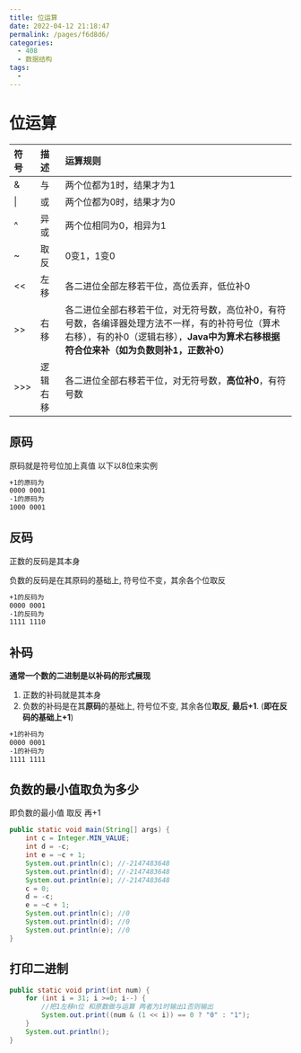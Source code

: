 ```yaml
---
title: 位运算
date: 2022-04-12 21:18:47
permalink: /pages/f6d8d6/
categories:
  - 408
  - 数据结构
tags:
  - 
---
```

# 位运算

| 符号 | 描述     | 运算规则                                                     |
| :--- | :------- | :----------------------------------------------------------- |
| &    | 与       | 两个位都为1时，结果才为1                                     |
| \|   | 或       | 两个位都为0时，结果才为0                                     |
| ^    | 异或     | 两个位相同为0，相异为1                                       |
| ~    | 取反     | 0变1，1变0                                                   |
| <<   | 左移     | 各二进位全部左移若干位，高位丢弃，低位补0                    |
| >>   | 右移     | 各二进位全部右移若干位，对无符号数，高位补0，有符号数，各编译器处理方法不一样，有的补符号位（算术右移），有的补0（逻辑右移），**Java中为算术右移根据符合位来补（如为负数则补1，正数补0）** |
| >>>  | 逻辑右移 | 各二进位全部右移若干位，对无符号数，**高位补0**，有符号数    |



## 原码

原码就是符号位加上真值 以下以8位来实例

```tex
+1的原码为
0000 0001
-1的原码为
1000 0001
```

## 反码

正数的反码是其本身

负数的反码是在其原码的基础上, 符号位不变，其余各个位取反

```tex
+1的反码为
0000 0001
-1的反码为
1111 1110
```

## 补码

**通常一个数的二进制是以补码的形式展现**

1. 正数的补码就是其本身
2. 负数的补码是在其**原码**的基础上, 符号位不变, 其余各位**取反**, **最后+1**. (**即在反码的基础上+1**)

```tex
+1的补码为
0000 0001
-1的补码为
1111 1111
```

## 负数的最小值取负为多少

即负数的最小值 取反 再+1

```java
public static void main(String[] args) {
	int c = Integer.MIN_VALUE; 
	int d = -c;
	int e = ~c + 1;
	System.out.println(c); //-2147483648
	System.out.println(d); //-2147483648
	System.out.println(e); //-2147483648
    c = 0; 
	d = -c;
	e = ~c + 1;
	System.out.println(c); //0
	System.out.println(d); //0
	System.out.println(e); //0
}
```

## 打印二进制

```java
public static void print(int num) {
	for (int i = 31; i >=0; i--) {
        //把1左移n位 和原数做与运算 两者为1时输出1否则输出
		System.out.print((num & (1 << i)) == 0 ? "0" : "1");
	}
	System.out.println();
}
```

